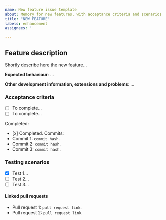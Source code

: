 ```yaml
---
name: New feature issue template
about: Memory for new features, with acceptance criteria and scenarios.
title: "NEW_FEATURE"
labels: enhancement
assignees: ''

---
```


## Feature description

Shortly describe here the new feature...

**Expected behaviour**: ...

**Other development information, extensions and problems**: ...

### Acceptance criteria 

*   [ ] To complete...
*   [ ] To complete...

Completed:
*    [x] Completed. Commits:
  *  Commit 1:   `commit hash`.
  *  Commit 2:   `commit hash`.
  *  Commit 3:   `commit hash`.

### Testing scenarios

*   [x] Test 1...
*   [ ] Test 2...
*   [ ] Test 3...

#### Linked pull requests

*   Pull request 1: `pull request link`.
*   Pull request 2: `pull request link`.
